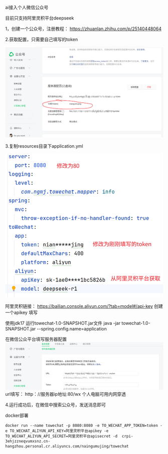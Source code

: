 ai接入个人微信公众号

目前只支持阿里灵积平台deepseek

1，创建一个公众号，注册教程：
https://zhuanlan.zhihu.com/p/25140448064

2.获取配置，只需要自己填写的token

![img.png](img.png)

3.复制resources目录下application.yml

![img_1.png](img_1.png)

阿里灵积链接：
https://bailian.console.aliyun.com/?tab=model#/api-key
创建一个apikey 填写

使用jdk17 运行towechat-1.0-SNAPSHOT.jar文件
java -jar towechat-1.0-SNAPSHOT.jar --spring.config.name=application

在微信公众平台填写服务器配置
![img_2.png](img_2.png)
url填写：
http：//服务器ip地址:80/wx
个人电脑可用内网穿透

4.运行成功后，在微信中搜索公众号，发送消息即可

docker部署
```
docker run --name towechat -p 8080:8080 -e TO_WECHAT_APP_TOKEN=token -e TO_WECHAT_ALIYUN_API_KEY=阿里灵积平台apikey -e TO_WECHAT_ALIYUN_API_SECRET=阿里灵积平台apisecret -d  crpi-3ehjzzneqvumxsnz.cn-hangzhou.personal.cr.aliyuncs.com/naingumujing/towechat
```